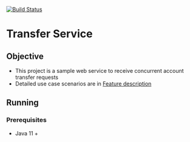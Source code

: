[![Build Status](https://travis-ci.com/danielmkraus/transfer-service.svg?branch=master)](https://travis-ci.com/danielmkraus/transfer-service)


# Transfer Service

## Objective

- This project is a sample web service to receive concurrent account transfer requests
- Detailed use case scenarios are in [Feature description](./src/test/resources/stories/Transfer.feature)

## Running

### Prerequisites

- Java 11 +



